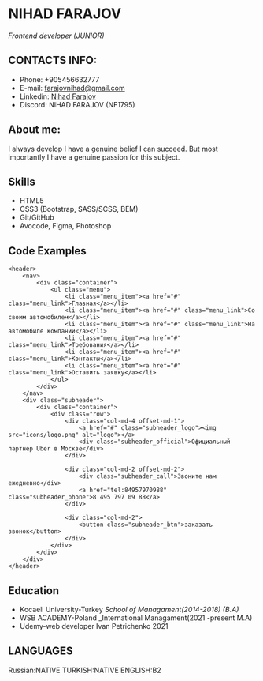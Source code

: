 # NIHAD FARAJOV
_Frontend developer (JUNIOR)_

## CONTACTS INFO:
- Phone: +905456632777
- E-mail: <farajovnihad@gmail.com>
- Linkedin: [Nıhad Farajov](https://www.linkedin.com/in/n%C4%B1had-farajov-6715ba173/)
- Discord: NIHAD FARAJOV (NF1795)
## About me: 
I always develop 
I have a genuine belief I can succeed. But most importantly  I have a genuine passion for this subject.
## Skills
- HTML5
- CSS3 (Bootstrap, SASS/SCSS, BEM)
- Git/GitHub
- Avocode, Figma, Photoshop
## Code Examples
```
<header>
    <nav>
        <div class="container">
            <ul class="menu">
                <li class="menu_item"><a href="#" class="menu_link">Главная</a></li>
                <li class="menu_item"><a href="#" class="menu_link">Со своим автомобилем</a></li>
                <li class="menu_item"><a href="#" class="menu_link">На автомобиле компании</a></li>
                <li class="menu_item"><a href="#" class="menu_link">Требования</a></li>
                <li class="menu_item"><a href="#" class="menu_link">Контакты</a></li>
                <li class="menu_item"><a href="#" class="menu_link">Оставить заявку</a></li>
            </ul>
        </div>
    </nav>
    <div class="subheader">
        <div class="container">
            <div class="row">
                <div class="col-md-4 offset-md-1">
                    <a href="#" class="subheader_logo"><img src="icons/logo.png" alt="logo"></a>
                    <div class="subheader_official">Официальный партнер Uber в Москве</div>
                </div>

                <div class="col-md-2 offset-md-2">
                    <div class="subheader_call">Звоните нам ежедневно</div>
                    <a href="tel:84957970988" class="subheader_phone">8 495 797 09 88</a>
                </div>

                <div class="col-md-2">
                    <button class="subheader_btn">заказать звонок</button>
                </div>
            </div>
        </div>
    </div>
</header>
```
## Education
- Kocaeli University-Turkey
_School of Managament(2014-2018) (B.A)_
- WSB ACADEMY-Poland
_International Managament(2021 -present M.A)
- Udemy-web developer Ivan Petrichenko
  2021
## LANGUAGES
Russian:NATIVE
TURKISH:NATIVE
ENGLISH:B2



